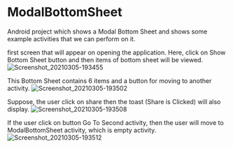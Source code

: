 # ModalBottomSheet
Android project which shows a Modal Bottom Sheet and shows some example activities that we can perform on it.


first screen that will appear on opening the application. Here, click on Show Bottom Sheet button and then items of bottom sheet will be viewed.
![Screenshot_20210305-193455](https://user-images.githubusercontent.com/64889275/110126743-beb0a900-7dea-11eb-9ddb-5f3334c8f681.png)


This Bottom Sheet contains 6 items and a button for moving to another activity.
![Screenshot_20210305-193502](https://user-images.githubusercontent.com/64889275/110126766-c40df380-7dea-11eb-9dc8-fe497aa7e04d.png)


Suppose, the user click on share then the toast (Share is Clicked) will also display.
![Screenshot_20210305-193508](https://user-images.githubusercontent.com/64889275/110126782-c7a17a80-7dea-11eb-981e-f7262fa256d0.png)


If the user click on button Go To Second activity, then the user will move to ModalBottomSheet activity, which is empty activity.
![Screenshot_20210305-193512](https://user-images.githubusercontent.com/64889275/110126839-dbe57780-7dea-11eb-98c2-f56edd7baab6.png)
